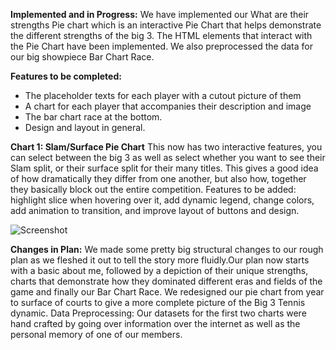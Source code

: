 **Implemented and in Progress:**
We have implemented our What are their strengths Pie chart which is an interactive Pie Chart that helps demonstrate the different strengths of the big 3. The HTML elements that interact with the Pie Chart have been implemented. We also preprocessed the data for our big showpiece Bar Chart Race. 

**Features to be completed:**
- The placeholder texts for each player with a cutout picture of them
- A chart for each player that accompanies their description and image
- The bar chart race at the bottom.
- Design and layout in general.

**Chart 1: Slam/Surface Pie Chart**
This now has two interactive features, you can select between the big 3 as well as select whether you want to see their Slam split, or their surface split for their many titles. This gives a good idea of how dramatically they differ from one another, but also how, together they basically block out the entire competition. Features to be added: highlight slice when hovering over it, add dynamic legend, change colors, add animation to transition, and improve layout of buttons and design.

![Screenshot](https://github.com/asu-cse494-f2021/Project-Arya-Beder-Chetana/blob/master/images/screenshot.png?raw=true)

**Changes in Plan:**
We made some pretty big structural changes to our rough plan as we fleshed it out to tell the story more fluidly.Our plan now starts with a basic about me, followed by a depiction of their unique strengths, charts that demonstrate how they dominated different eras and fields of the game and finally our Bar Chart Race. We redesigned our pie chart from year to surface of courts to give a more complete picture of the Big 3 Tennis dynamic.
Data Preprocessing: Our datasets for the first two charts were hand crafted by going over information over the internet as well as the personal memory of one of our members.
